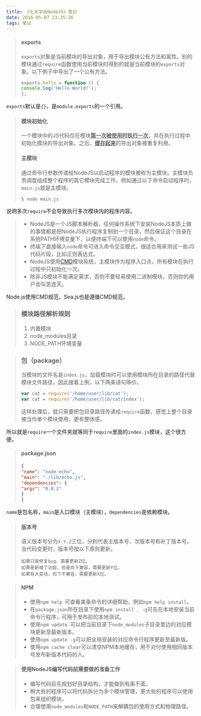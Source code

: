 ```yaml
---
title: 《七天学会NodeJS》笔记
date: 2016-05-07 23:35:26
tags: 笔记
---
```




>#### exports
>
>`exports`对象是当前模块的导出对象，用于导出模块公有方法和属性。别的模块通过`require`函数使用当前模块时得到的就是当前模块的`exports`对象。以下例子中导出了一个公有方法。
>
>```javascript
>exports.hello = function () {
>console.log('Hello World!');
>};
>```

`exports`默认是`{}`，是`module.exports`的一个引用。



>#### 模块初始化
>
>一个模块中的JS代码仅在模块<u>**第一次被使用时执行一次**</u>，并在执行过程中初始化模块的导出对象。之后，<u>**缓存起来**</u>的导出对象被重复利用。
>
>#### 主模块
>
>通过命令行参数传递给NodeJS以启动程序的模块被称为主模块。主模块负责调度组成整个程序的其它模块完成工作。例如通过以下命令启动程序时，`main.js`就是主模块。
>
>```bash
>$ node main.js
>```

说明多次`require`不会导致执行多次模块内的程序内容。



>- NodeJS是一个JS脚本解析器，任何操作系统下安装NodeJS本质上做的事情都是把NodeJS执行程序复制到一个目录，然后保证这个目录在系统PATH环境变量下，以便终端下可以使用`node`命令。
>- 终端下直接输入`node`命令可进入命令交互模式，很适合用来测试一些JS代码片段，比如正则表达式。
>- NodeJS使用[CMD](http://wiki.commonjs.org/)模块系统，主模块作为程序入口点，所有模块在执行过程中只初始化一次。
>- 除非JS模块不能满足需求，否则不要轻易使用二进制模块，否则你的用户会叫苦连天。

Node.js使用CMD规范，Sea.js也是遵循CMD规范。



>### 模块路径解析规则
>
>1. 内置模块
>2. node_modules目录
>3. NODE_PATH环境变量



>### 包（package）
>
>当模块的文件名是`index.js`，加载模块时可以使用模块所在目录的路径代替模块文件路径，因此接着上例，以下两条语句等价。
>
>```javascript
>var cat = require('/home/user/lib/cat');
>var cat = require('/home/user/lib/cat/index');
>```
>
>这样处理后，就只需要把包目录路径传递给`require`函数，感觉上整个目录被当作单个模块使用，更有整体感。

所以就是`require`一个文件夹就等同于`require`里面的`index.js`模块，这个很方便。



> #### package.json
>
> ```json
> {
> "name": "node-echo",
> "main": "./lib/echo.js",
> "dependencies": {
> "argv": "0.0.2"
> }
> }
> ```

`name`是包名称，`main`是入口模块（主模块），`dependencies`是依赖模块。



>#### 版本号
>
>语义版本号分为`X.Y.Z`三位，分别代表主版本号、次版本号和补丁版本号。当代码变更时，版本号按以下原则更新。
>
>```
>如果只是修复bug，需要更新Z位。
>如果是新增了功能，但是向下兼容，需要更新Y位。
>如果有大变动，向下不兼容，需要更新X位。
>```



> #### NPM
>
> - 使用`npm help `可查看某条命令的详细帮助，例如`npm help install`。
> - 在`package.json`所在目录下使用`npm install . -g`可先在本地安装当前命令行程序，可用于发布前的本地测试。
> - 使用`npm update `可以把当前目录下`node_modules`子目录里边的对应模块更新至最新版本。
> - 使用`npm update -g`可以把全局安装的对应命令行程序更新至最新版。
> - 使用`npm cache clear`可以清空NPM本地缓存，用于对付使用相同版本号发布新版本代码的人。



> #### 使用NodeJS编写代码前需要做的准备工作
>
> - 编写代码前先规划好目录结构，才能做到有条不紊。
> - 稍大些的程序可以将代码拆分为多个模块管理，更大些的程序可以使用包来组织模块。
> - 合理使用`node_modules`和`NODE_PATH`来解耦包的使用方式和物理路径。

